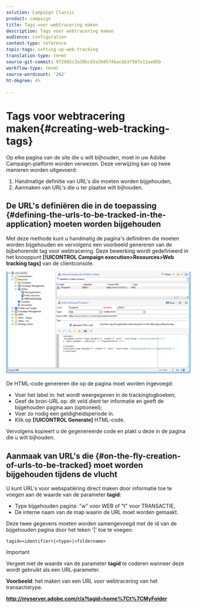 ```yaml
---
solution: Campaign Classic
product: campaign
title: Tags voor webtracering maken
description: Tags voor webtracering maken
audience: configuration
content-type: reference
topic-tags: setting-up-web-tracking
translation-type: tm+mt
source-git-commit: 972885c3a38bcd3a260574bacbb3f507e11ae05b
workflow-type: tm+mt
source-wordcount: '262'
ht-degree: 4%

---
```



# Tags voor webtracering maken{#creating-web-tracking-tags}

Op elke pagina van de site die u wilt bijhouden, moet in uw Adobe Campaign-platform worden verwezen. Deze verwijzing kan op twee manieren worden uitgevoerd:

1. Handmatige definitie van URL&#39;s die moeten worden bijgehouden,
1. Aanmaken van URL&#39;s die u ter plaatse wilt bijhouden.

## De URL&#39;s definiëren die in de toepassing {#defining-the-urls-to-be-tracked-in-the-application} moeten worden bijgehouden

Met deze methode kunt u handmatig de pagina&#39;s definiëren die moeten worden bijgehouden en vervolgens een voorbeeld genereren van de bijbehorende tag voor webtracering. Deze bewerking wordt gedefinieerd in het knooppunt **[!UICONTROL Campaign execution>Resources>Web tracking tags]** van de clientconsole.

![](assets/d_ncs_integration_webtracking_screen.png)

De HTML-code genereren die op de pagina moet worden ingevoegd:

* Voer het label in: het wordt weergegeven in de trackinglogboeken;
* Geef de bron-URL op: dit veld dient ter informatie en geeft de bijgehouden pagina aan (optioneel);
* Voer zo nodig een geldigheidsperiode in.
* Klik op **[!UICONTROL Generate]** HTML-code.

Vervolgens kopieert u de gegenereerde code en plakt u deze in de pagina die u wilt bijhouden.

## Aanmaak van URL&#39;s die {#on-the-fly-creation-of-urls-to-be-tracked} moet worden bijgehouden tijdens de vlucht

U kunt URL&#39;s voor webspatiëring direct maken door informatie toe te voegen aan de waarde van de parameter **tagid**:

* Type bijgehouden pagina: &quot;w&quot; voor WEB of &quot;t&quot; voor TRANSACTIE,
* De interne naam van de map waarin de URL moet worden gemaakt.

Deze twee gegevens moeten worden samengevoegd met de id van de bijgehouden pagina door het teken &#39;|&#39; toe te voegen:

```
tagid=<identifier>|<type>|<foldername>
```

>[!IMPORTANT]
>
>Vergeet niet de waarde van de parameter **tagid** te coderen wanneer deze wordt gebruikt als een URL-parameter.

**Voorbeeld**: het maken van een URL voor webtracering van het transactietype.

**http://myserver.adobe.com/r/a?tagid=home%7Ct%7CMyFolder**
